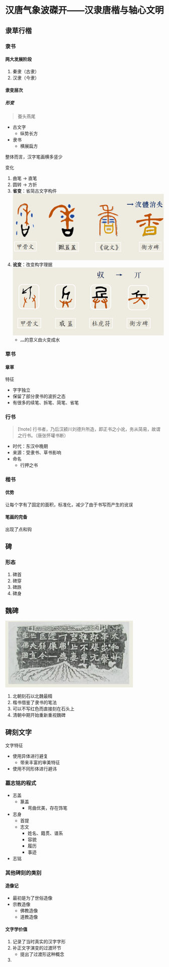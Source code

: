 # 汉唐气象波磔开——汉隶唐楷与轴心文明

## 隶草行楷

### 隶书

#### 两大发展阶段

1. 秦隶（古隶）
2. 汉隶（今隶）

#### 隶变层次

##### 形变

>蚕头燕尾

- 古文字
  - 纵势长方
- 隶书
  - 横展扁方

整体而言，汉字笔画横多竖少

变化

1. 曲笔 -> 直笔
2. 圆转 -> 方折
3. **省变**：省简古文字构件
   ![省变](https://raw.githubusercontent.com/dcldyhb/Freshman-Notes-Image-Host/main/202504171814651.png)
4. **讹变**：改变构字理据
   ![讹变](https://raw.githubusercontent.com/dcldyhb/Freshman-Notes-Image-Host/main/202504171815241.png)
   - &#x706C;的意义由火变成水

### 草书

#### 章草

特征

- 字字独立
- 保留了部分隶书的波折之态
- 有很多的续笔、拆笔、简笔、省笔

### 行书

>[!note] 行书者，乃后汉颍川刘德升所造，即正书之小讹，务从简易，故谓之行书。（唐张怀瓘书断）

- 时代：东汉中晚期
- 来源：受隶书、草书影响
- 命名
  - 行押之书

### 楷书

#### 优势

让每个字有了固定的面积，标准化，减少了由于书写而产生的讹误

#### 笔画的完备

出现了点和钩

## 碑

### 形态

1. 碑首
2. 碑穿
3. 碑跌
4. 碑身

## 魏碑

![魏碑](https://raw.githubusercontent.com/dcldyhb/Freshman-Notes-Image-Host/main/202504171840564.png)

1. 北朝刻石以北魏最精
2. 楷书借鉴了隶书的笔法
3. 可以不写红色而直接刻在石头上
4. 清朝中期开始重新重视魏碑

## 碑刻文字

文字特征

- 使用异体进行避复
  - 带来丰富的审美特征
- 使用不同形体进行避讳

### 墓志铭的程式

- 志盖
  - 篆盖
    - 弯曲优美，存在饰笔
- 志身
  - 首提
  - 志文
    - 姓名、籍贯、谱系
    - 容貌
    - 履历
    - 事迹
- 志铭

### 其他碑刻的类别

#### 造像记

- 最初是为了世俗造像
- 宗教造像
  - 佛教造像
  - 道教造像

#### 文字学价值

1. 记录了当时真实的汉字字形
2. 补正文字演变的过渡环节
   - 提出了过渡形这种概念
3. 

